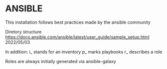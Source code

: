# ANSIBLE
This installation follows best practices made by the ansible community

Diretory structure
https://docs.ansible.com/ansible/latest/user_guide/sample_setup.html 2022/05/03

In addition:
i_ stands for an inventory
p_ marks playbooks
r_ describes a role

Roles are always initially generated via ansible-galaxy
